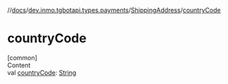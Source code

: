 //[docs](../../../index.md)/[dev.inmo.tgbotapi.types.payments](../index.md)/[ShippingAddress](index.md)/[countryCode](country-code.md)



# countryCode  
[common]  
Content  
val [countryCode](country-code.md): [String](https://kotlinlang.org/api/latest/jvm/stdlib/kotlin/-string/index.html)  



